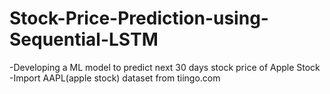 # Stock-Price-Prediction-using-Sequential-LSTM
-Developing a ML model to predict next 30 days stock price of Apple Stock <br />
-Import AAPL(apple stock) dataset from tiingo.com
